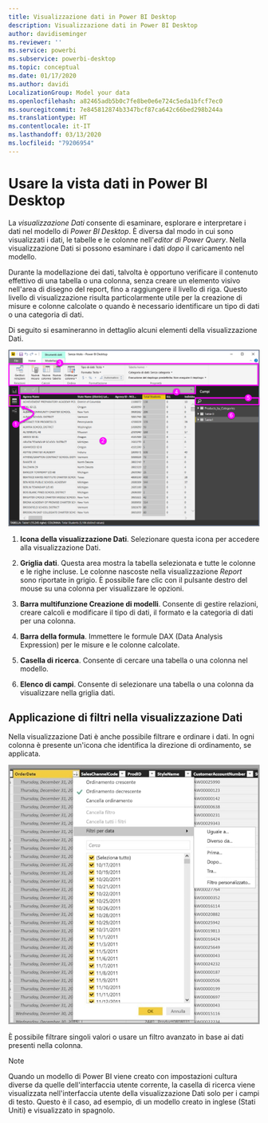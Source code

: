 ```yaml
---
title: Visualizzazione dati in Power BI Desktop
description: Visualizzazione dati in Power BI Desktop
author: davidiseminger
ms.reviewer: ''
ms.service: powerbi
ms.subservice: powerbi-desktop
ms.topic: conceptual
ms.date: 01/17/2020
ms.author: davidi
LocalizationGroup: Model your data
ms.openlocfilehash: a82465adb5b0c7fe8be0e6e724c5eda1bfcf7ec0
ms.sourcegitcommit: 7e845812874b3347bcf87ca642c66bed298b244a
ms.translationtype: HT
ms.contentlocale: it-IT
ms.lasthandoff: 03/13/2020
ms.locfileid: "79206954"
---
```

# <a name="work-with-data-view-in-power-bi-desktop"></a>Usare la vista dati in Power BI Desktop

La *visualizzazione Dati* consente di esaminare, esplorare e interpretare i dati nel modello di *Power BI Desktop*. È diversa dal modo in cui sono visualizzati i dati, le tabelle e le colonne nell'*editor di Power Query*. Nella visualizzazione Dati si possono esaminare i dati *dopo* il caricamento nel modello.

Durante la modellazione dei dati, talvolta è opportuno verificare il contenuto effettivo di una tabella o una colonna, senza creare un elemento visivo nell'area di disegno del report, fino a raggiungere il livello di riga. Questo livello di visualizzazione risulta particolarmente utile per la creazione di misure e colonne calcolate o quando è necessario identificare un tipo di dati o una categoria di dati.

Di seguito si esamineranno in dettaglio alcuni elementi della visualizzazione Dati.

![Visualizzazione dati in Power BI Desktop](media/desktop-data-view/dataview_fullscreen.png)

1. **Icona della visualizzazione Dati**. Selezionare questa icona per accedere alla visualizzazione Dati.

2. **Griglia dati**. Questa area mostra la tabella selezionata e tutte le colonne e le righe incluse. Le colonne nascoste nella visualizzazione *Report* sono riportate in grigio. È possibile fare clic con il pulsante destro del mouse su una colonna per visualizzare le opzioni.

3. **Barra multifunzione Creazione di modelli**. Consente di gestire relazioni, creare calcoli e modificare il tipo di dati, il formato e la categoria di dati per una colonna.

4. **Barra della formula**. Immettere le formule DAX (Data Analysis Expression) per le misure e le colonne calcolate.

5. **Casella di ricerca**. Consente di cercare una tabella o una colonna nel modello.

6. **Elenco di campi**. Consente di selezionare una tabella o una colonna da visualizzare nella griglia dati.

## <a name="filtering-in-data-view"></a>Applicazione di filtri nella visualizzazione Dati

Nella visualizzazione Dati è anche possibile filtrare e ordinare i dati. In ogni colonna è presente un'icona che identifica la direzione di ordinamento, se applicata.

![Ordinamento e filtro nella Vista dati in Power BI Desktop](media/desktop-data-view/dataview_sort-and-filter.png)

È possibile filtrare singoli valori o usare un filtro avanzato in base ai dati presenti nella colonna.

> [!NOTE]
> Quando un modello di Power BI viene creato con impostazioni cultura diverse da quelle dell'interfaccia utente corrente, la casella di ricerca viene visualizzata nell'interfaccia utente della visualizzazione Dati solo per i campi di testo. Questo è il caso, ad esempio, di un modello creato in inglese (Stati Uniti) e visualizzato in spagnolo.
